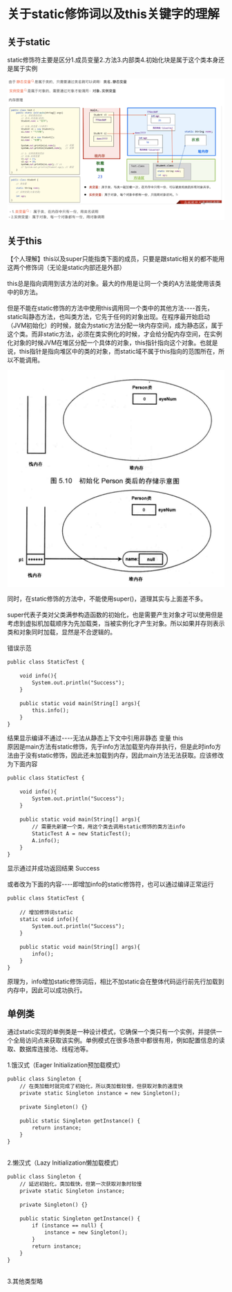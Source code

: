 <h1>关于static修饰词以及this关键字的理解</h1>
<h2>关于static</h2>
static修饰符主要是区分1.成员变量2.方法3.内部类4.初始化块是属于这个类本身还是属于实例 <br/>

![image](./Static/1-0.png)

<h2>关于this</h2>
【个人理解】this以及super只能指类下面的成员，只要是跟static相关的都不能用这两个修饰词（无论是static内部还是外部）<br/>
<br/>
this总是指向调用到该方法的对象。最大的作用是让同一个类的A方法能使用该类中的B方法。<br/>
<br/>
但是不能在static修饰的方法中使用this调用同一个类中的其他方法----首先，static叫静态方法，也叫类方法，它先于任何的对象出现。在程序最开始启动（JVM初始化）的时候，就会为static方法分配一块内存空间，成为静态区，属于这个类。而非static方法，必须在类实例化的时候，才会给分配内存空间，在实例化对象的时候JVM在堆区分配一个具体的对象，this指针指向这个对象。也就是说，this指针是指向堆区中的类的对象，而static域不属于this指向的范围所在，所以不能调用。<br/>

![image](./Static/1-1.png)

同时，在static修饰的方法中，不能使用super()，道理其实与上面差不多。<br/>
<br/>
super代表子类对父类满参构造函数的初始化，也是需要产生对象才可以使用但是考虑到虚拟机加载顺序为先加载类，当被实例化才产生对象。所以如果并存则表示类和对象同时加载，显然是不合逻辑的。<br/>
<br/>
错误示范

```
public class StaticTest {

    void info(){
        System.out.println("Success");
    }

    public static void main(String[] args){
        this.info();
    }
}
```

结果显示编译不通过----无法从静态上下文中引用非静态 变量 this <br/>
原因是main方法有static修饰，先于info方法加载至内存并执行，但是此时info方法由于没有static修饰，因此还未加载到内存，因此main方法无法获取。应该修改为下面内容

```
public class StaticTest {

    void info(){
        System.out.println("Success");
    }

    public static void main(String[] args){
        // 需要先新建一个类，用这个类去调用static修饰的类方法info
        StaticTest A = new StaticTest();
        A.info();
    }
}
```

显示通过并成功返回结果 Success <br/>
 <br/>
或者改为下面的内容----即增加info的static修饰符，也可以通过编译正常运行 <br/>

```
public class StaticTest {

    // 增加修饰词static
    static void info(){
        System.out.println("Success");
    }

    public static void main(String[] args){
        info();
    }
}
```

原理为，info增加static修饰词后，相比不加static会在整体代码运行前先行加载到内存中，因此可以成功执行。<br/>


<h2>单例类</h2>
通过static实现的单例类是一种设计模式，它确保一个类只有一个实例，并提供一个全局访问点来获取该实例。单例模式在很多场景中都很有用，例如配置信息的读取、数据库连接池、线程池等。 <br/>
<br/>
1.饿汉式（Eager Initialization预加载模式）

```
public class Singleton {  
    // 在类加载时就完成了初始化，所以类加载较慢，但获取对象的速度快  
    private static Singleton instance = new Singleton();  
  
    private Singleton() {}  
  
    public static Singleton getInstance() {  
        return instance;  
    }  
}
```

<br/>
2.懒汉式（Lazy Initialization懒加载模式）

```
public class Singleton {  
    // 延迟初始化，类加载快，但第一次获取对象时较慢  
    private static Singleton instance;  
  
    private Singleton() {}  
  
    public static Singleton getInstance() {  
        if (instance == null) {  
            instance = new Singleton();  
        }  
        return instance;  
    }  
}
```

<br/>
3.其他类型略
